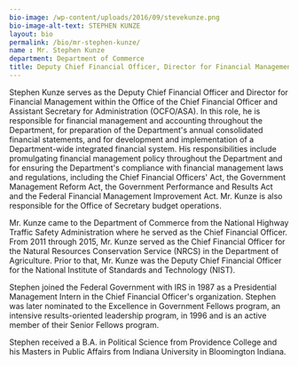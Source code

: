 ```yaml
---
bio-image: /wp-content/uploads/2016/09/stevekunze.png
bio-image-alt-text: STEPHEN KUNZE
layout: bio
permalink: /bio/mr-stephen-kunze/
name : Mr. Stephen Kunze
department: Department of Commerce
title: Deputy Chief Financial Officer, Director for Financial Management
---
```

 Stephen Kunze serves as the Deputy Chief Financial Officer and Director for Financial Management within the Office of the Chief Financial Officer and Assistant Secretary for Administration (OCFO/ASA). In this role, he is responsible for financial management and accounting throughout the Department, for preparation of the Department's annual consolidated financial statements, and for development and implementation of a Department-wide integrated financial system.  His responsibilities include promulgating financial management policy throughout the Department and for ensuring the Department's compliance with financial management laws and regulations, including the Chief Financial Officers' Act, the Government Management Reform Act, the Government Performance and Results Act and the Federal Financial Management Improvement Act.  Mr. Kunze is also responsible for the Office of Secretary budget operations.
             
  Mr. Kunze came to the Department of Commerce from the National Highway Traffic Safety Administration where he served as the Chief Financial Officer. From 2011 through 2015, Mr. Kunze served as the Chief Financial Officer for the Natural Resources Conservation Service (NRCS) in the Department of Agriculture. Prior to that, Mr. Kunze was the Deputy Chief Financial Officer for the National Institute of Standards and Technology (NIST).
             
  Stephen joined the Federal Government with IRS in 1987 as a Presidential Management Intern in the Chief Financial Officer's organization. Stephen was later nominated to the Excellence in Government Fellows program, an intensive results-oriented leadership program, in 1996 and is an active member of their Senior Fellows program.
             
  Stephen received a B.A. in Political Science from Providence College and his Masters in Public Affairs from Indiana University in Bloomington Indiana.

